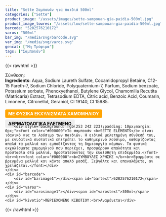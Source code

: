 ```yaml
---
title: "Sette Σαμπουάν για παιδιά 500ml"
categories: ["Sette"]
product_image: "/assets/images/sette-sampouan-gia-paidia-500ml.jpg"
product_image_lowres: "/assets/low/sette-sampouan-gia-paidia-500ml.jpg"
barcode: "5202576210172"
varos: "500ml"
bar_img: "/media/svg/barcode.svg"
var_img: "/media/svg/varos.svg"
gencat: ["Μη Τρόφιμα"]
tags: ["Σαμπουάν"]
---
```

{{< rawhtml >}}
<div class="product">
    <div id="sistatika">Σύνθεση:</div>
<div class="alltext"><b>Ingredients:</b> Aqua, Sodium Laureth Sulfate, Cocamidopropyl Betaine, C12-15 Pareth-7, Sodium Chloride, Polyquaternium-7, Parfum, Sodium benzoate, Potassium sorbate, Phenoxyethanol, Butylene Glycol, Chamomilla Recutita (Matricaria) Extract, Tetrasodium EDTA, Citric acid, Benzoic Acid, Coumarin, Limonene, Citronellol, Geraniol, CI 19140, CI 15985.<br><br><b style="border-radius:4px;background: orange;padding:5px 10px;color: #fff;margin:0 10px 5px 0px;display:-webkit-inline-box">ΜΕ ΦΥΣΙΚΑ ΕΚΧΥΛΙΣΜΑΤΑ ΧΑΜΟΜΗΛΙΟΥ</b><b style="border-radius:4px; background:#eee;padding:5px 10px;color:#000;display:-webkit-inline-box">ΔΕΡΜΑΤΟΛΟΓΙΚΑ
            ΕΛΕΓΜΕΝΟ</b></div>
<div class="alltext" style="margin-top:-25px">
        
        <div style="background: rgb(253 242 223);padding: 10px;margin: 0px;"><font color="#000000">Το σαμπουάν <b>SETTE ELEMENTS</b> είναι ιδανικό για το λούσιμο των παιδιών. Η ειδικά μελετημένη σύνθεσή του, με ενυδατικά συστατικά επιτρέπει το καθημερινό λούσιμο, καθαρίζοντας απαλά τα μαλλιά και εμποδίζοντας τη δημιουργία κόμπων. Τα φυσικά εκχυλίσματα χαμομηλιού που περιέχει, προσφέρουν απαλότητα και προστασία στα μαλλιά, προστατεύοντας την ευαίσθητη επιδερμίδα.</font><br><br><font color="#000000"><b>ΣΥΜΒΟΥΛΕΣ ΧΡΗΣΗΣ </b><br>Εφαρμόστε σε βρεγμένα μαλλιά και κάντε απαλό μασάζ. Ξεβγάλτε και επαναλάβετε, αν χρειάζεται.</font></div>
    </div>
    <div id="barcode">
        <div id="barimage1"></div><span id="bartext">5202576210172</span>
    </div>
    <div id="varos">
        <div id="varosimage1"></div><span id="varostext">300ml</span>
    </div>
    <div id="kivotio">ΠΕΡΙΕΧΟΜΕΝΟ ΚΙΒΩΤΙΟΥ:<br>Αναμένεται</div>
  
<div class="pimg"></div>
</div>
{{< /rawhtml >}}


